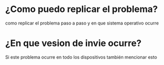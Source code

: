 # ¿Como puedo replicar el problema?
como replicar el problema paso a paso y en que sistema operativo ocurre
# ¿En que vesion de invie ocurre?
Si este problema ocurre en todo los dispositivos también mencionar esto
